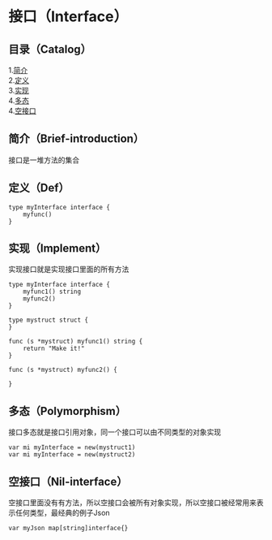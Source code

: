 # 接口（Interface）
## 目录（Catalog）
1.[简介](#简介brief-introduction)</br>
2.[定义](#定义def)</br>
3.[实现](#实现implement)</br>
4.[多态](#多态polymorphism)</br>
4.[空接口](#空接口nil-interface)</br>
## 简介（Brief-introduction）
接口是一堆方法的集合
## 定义（Def）
```
type myInterface interface {
	myfunc()
}
```
## 实现（Implement）
实现接口就是实现接口里面的所有方法
```
type myInterface interface {
	myfunc1() string
	myfunc2()
}

type mystruct struct {
}

func (s *mystruct) myfunc1() string {
	return "Make it!"
}

func (s *mystruct) myfunc2() {

}
```
## 多态（Polymorphism）
接口多态就是接口引用对象，同一个接口可以由不同类型的对象实现
```
var mi myInterface = new(mystruct1)
var mi myInterface = new(mystruct2)
```
## 空接口（Nil-interface）
空接口里面没有有方法，所以空接口会被所有对象实现，所以空接口被经常用来表示任何类型，最经典的例子Json
```
var myJson map[string]interface{}
```
